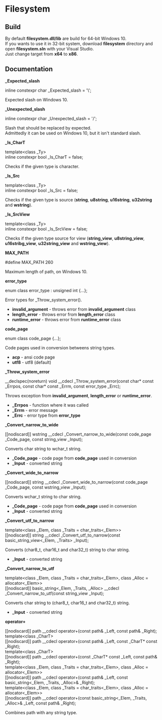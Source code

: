 # Filesystem

## Build
By default **filesystem.dll/lib** are build for 64-bit Windows 10.  
If you wants to use it in 32-bit system, download **filesystem** directory and open **filesystem.sln** with your Visual Studio.  
Just change target from **x64** to **x86**.  

## Documentation

**\_Expected\_slash**  

inline constexpr char \_Expected\_slash = '\\';  

Expected slash on Windows 10.

**\_Unexpected\_slash**

inline constexpr char \_Unexpected\_slash = '/';

Slash that should be replaced by expected.  
Admittedly it can be used on Windows 10, but it isn't standard slash.

**\_Is\_CharT**

template&lt;class _Ty&gt;  
inline constexpr bool \_Is\_CharT = false;

Checks if the given type is character.

**\_Is\_Src**

template&lt;class _Ty&gt;  
inline constexpr bool \_Is\_Src = false;

Checks if the given type is source (**string**, **u8string**, **u16string**, **u32string** and **wstring**).

**\_Is\_SrcView**

template&lt;class _Ty&gt;  
inline constexpr bool \_Is\_SrcView = false;

Checks if the given type source for view (**string\_view**, **u8string\_view**, **u16stribg\_view**, **u32string\_view** and **wstring\_view**).

**MAX\_PATH**

\#define MAX\_PATH 260

Maximum length of path, on Windows 10.

**error\_type**

enum class error\_type : unsigned int {...};

Error types for \_Throw\_system\_error().

- **invalid\_argument** - throws error from **invalid\_argument** class  
- **length\_error** - throws error from **length\_error** class  
- **runtime\_error** - throws error from **runtime\_error** class

**code\_page**

enum class code\_page {...};

Code pages used in conversion betweens string types.

- **acp** - ansi code page  
- **utf8** - utf8 (default)

**\_Throw\_system\_error**  

\_\_declspec(noreturn) void \_\_cdecl \_Throw\_system\_error(const char* const \_Errpos, const char* const \_Errm, const error\_type _Errc);  

Throws exception from **invalid\_argument**, **length\_error** or **runtime\_error**.

- **\_Errpos** - function where it was called  
- **\_Errm** - error message  
- **\_Errc** - error type from **error\_type**

**\_Convert\_narrow\_to\_wide**  

[[nodiscard]] wstring \_\_cdecl \_Convert\_narrow\_to\_wide(const code\_page \_Code\_page, const string\_view _Input);

Converts char string to wchar_t string.

- **\_Code\_page** - code page from **code\_page** used in conversion  
- **\_Input** - converted string

**\_Convert\_wide\_to\_narrow**

[[nodiscard]] string \_\_cdecl \_Convert\_wide\_to\_narrow(const code\_page \_Code\_page, const wstring\_view \_Input);

Converts wchar_t string to char string.

- **\_Code\_page** - code page from **code\_page** used in conversion  
- **\_Input** - converted string 

**\_Convert\_utf\_to\_narrow**

template&lt;class \_Elem, class \_Traits = char\_traits&lt;\_Elem&gt;&gt;  
[[nodiscard]] string \_\_cdecl \_Convert\_utf\_to\_narrow(const basic\_string\_view&lt;\_Elem, \_Traits&gt; \_Input);

Converts (char8\_t, char16\_t and char32\_t) string to char string.

- **\_Input** - converted string

**\_Convert\_narrow\_to\_utf**

template&lt;class \_Elem, class \_Traits = char\_traits&lt;\_Elem&gt;, class \_Alloc = allocator&lt;\_Elem&gt;&gt;  
[[nodiscard]] basic\_string&lt;\_Elem, \_Traits, \_Alloc&gt; \_\_cdecl \_Convert\_narrow\_to\_utf(const string\_view \_Input);

Converts char string to (char8\_t, char16\_t and char32\_t) string.

- **\_Input** - converted string

**operator+**

[[nodiscard]] path \_\_cdecl operator+(const path& \_Left, const path& \_Right);  
template&lt;class \_CharT&gt;  
[[nodiscard]] path \_\_cdecl operator+(const path& \_Left, const \_CharT* const \_Right);  
template&lt;class \_CharT&gt;  
[[nodiscard]] path \_\_cdecl operator+(const \_CharT* const \_Left, const path& \_Right);  
template&lt;class \_Elem, class \_Traits = char\_traits&lt;\_Elem&gt;, class \_Alloc = allocator&lt;\_Elem&gt;&gt;  
[[nodiscard]] path \_\_cdecl operator+(const path& \_Left, const basic\_string&lt;\_Elem, \_Traits, \_Alloc&gt;& \_Right);  
template&lt;class \_Elem, class \_Traits = char\_traits&lt;\_Elem&gt;, class \_Alloc = allocator&lt;\_Elem&gt;&gt;  
[[nodiscard]] path \_\_cdecl operator+(const basic\_string&lt;\_Elem, \_Traits, \_Alloc&gt;& \_Left, const path& \_Right);

Combines path with any string type.